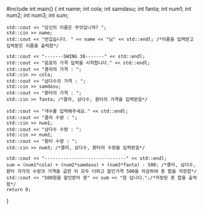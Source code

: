 #include<iostream>
int main()
{
	int name;
	int cola;
	int samdasu;
	int fanta;
	int num1;
	int num2;
	int num3;
	int sum;

	std::cout << "당신의 이름은 무엇입니까? ";
	std::cin >> name;
	std::cout << "반갑습니다. " << name << "님" << std::endl; /*이름을 입력받고 입력받은 이름을 출력함*/

	std::cout << "-------SWING 30-------" << std::endl;
	std::cout << "음료의 가격 입력을 시작합니다." << std::endl;
	std::cout << "콜라의 가격 : ";
	std::cin >> cola;
	std::cout << "삼다수의 가격 : ";
	std::cin >> samdasu;
	std::cout << "환타의 가격 : ";
	std::cin >> fanta; /*콜라, 삼다수, 환타의 가격을 입력받음*/

	std::cout << "개수를 입력해주세요." << std::endl;
	std::cout << "콜라 수량 : ";
	std::cin >> num1;
	std::cout << "삼다수 수량 : ";
	std::cin >> num2;
	std::cout << "환타 수량 : ";
	std::cin >> num3; /*콜라, 삼다수, 환타의 수량을 입력받음*/

	std::cout << "------------------------------" << std::endl;
	sum = (num1*cola) + (num2*samdasu) + (num3*fanta) - 500; /*콜라, 삼다수, 환타 각각의 수량과 가격을 곱한 뒤 모두 더하고 할인가격 500을 차감하여 총 합을 저장함*/
	std::cout << "500원을 할인받아 총" << sum << "원 입니다.";/*저장된 총 합을 출력함*/
	return 0;
}
